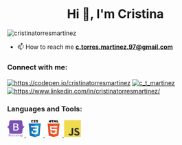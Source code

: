 <h1 align="center">Hi 👋, I'm Cristina</h1>
<p align="left"> <img src="https://komarev.com/ghpvc/?username=cristinatorresmartinez&label=Profile%20views&color=0e75b6&style=flat" alt="cristinatorresmartinez" /> </p>

- 📫 How to reach me **c.torres.martinez.97@gmail.com**

<h3 align="left">Connect with me:</h3>
<p align="left">
<a href="https://codepen.io/https://codepen.io/cristinatorresmartinez" target="blank"><img align="center" src="https://raw.githubusercontent.com/rahuldkjain/github-profile-readme-generator/master/src/images/icons/Social/codepen.svg" alt="https://codepen.io/cristinatorresmartinez" height="30" width="40" /></a>
<a href="https://twitter.com/c_t_martinez" target="blank"><img align="center" src="https://raw.githubusercontent.com/rahuldkjain/github-profile-readme-generator/master/src/images/icons/Social/twitter.svg" alt="c_t_martinez" height="30" width="40" /></a>
<a href="https://linkedin.com/in/https://www.linkedin.com/in/cristinatorresmartinez/" target="blank"><img align="center" src="https://raw.githubusercontent.com/rahuldkjain/github-profile-readme-generator/master/src/images/icons/Social/linked-in-alt.svg" alt="https://www.linkedin.com/in/cristinatorresmartinez/" height="30" width="40" /></a>
</p>

<h3 align="left">Languages and Tools:</h3>
<p align="left"> <a href="https://getbootstrap.com" target="_blank" rel="noreferrer"> <img src="https://raw.githubusercontent.com/devicons/devicon/master/icons/bootstrap/bootstrap-plain-wordmark.svg" alt="bootstrap" width="40" height="40"/> </a> <a href="https://www.w3schools.com/css/" target="_blank" rel="noreferrer"> <img src="https://raw.githubusercontent.com/devicons/devicon/master/icons/css3/css3-original-wordmark.svg" alt="css3" width="40" height="40"/> </a> <a href="https://www.w3.org/html/" target="_blank" rel="noreferrer"> <img src="https://raw.githubusercontent.com/devicons/devicon/master/icons/html5/html5-original-wordmark.svg" alt="html5" width="40" height="40"/> </a> <a href="https://developer.mozilla.org/en-US/docs/Web/JavaScript" target="_blank" rel="noreferrer"> <img src="https://raw.githubusercontent.com/devicons/devicon/master/icons/javascript/javascript-original.svg" alt="javascript" width="40" height="40"/> </a> </p>
